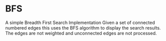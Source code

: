# BFS
A simple Breadth First Search Implementation
Given a set of connected numbered edges this uses the BFS algorithm
to display the search results. The edges are not weighted and unconnected edges are not processed.
